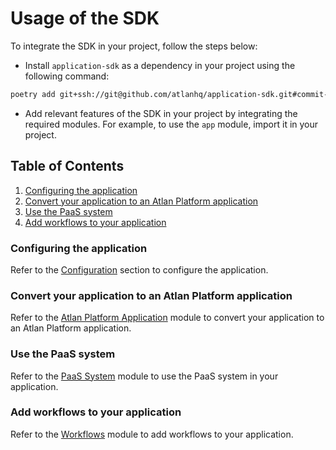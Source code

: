 # Usage of the SDK

To integrate the SDK in your project, follow the steps below:
- Install `application-sdk` as a dependency in your project using the following command:
```bash
poetry add git+ssh://git@github.com/atlanhq/application-sdk.git#commit-hash
```
- Add relevant features of the SDK in your project by integrating the required modules. For example, to use the `app` module, import it in your project.

## Table of Contents
1. [Configuring the application](#configuring-the-application)
2. [Convert your application to an Atlan Platform application](#convert-your-application-to-an-atlan-platform-application)
3. [Use the PaaS system](#use-the-paas-system)
4. [Add workflows to your application](#add-workflows-to-your-application)

### Configuring the application
Refer to the [Configuration](../application_sdk/docs/CONFIGURATION.md) section to configure the application.

### Convert your application to an Atlan Platform application
Refer to the [Atlan Platform Application](../application_sdk/app/README.md) module to convert your application to an Atlan Platform application.

### Use the PaaS system
Refer to the [PaaS System](../application_sdk/paas/README.md) module to use the PaaS system in your application.

### Add workflows to your application
Refer to the [Workflows](../application_sdk/workflows/README.md) module to add workflows to your application.